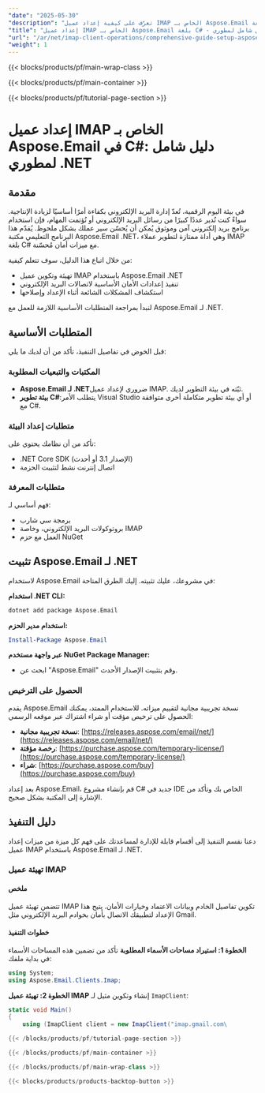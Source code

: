 ```yaml
---
"date": "2025-05-30"
"description": "تعرّف على كيفية إعداد عميل IMAP الخاص بـ Aspose.Email بلغة C# مع تعزيز الأمان. يغطي هذا الدليل الشامل التهيئة والتكوين واستكشاف الأخطاء وإصلاحها."
"title": "إعداد عميل IMAP الخاص بـ Aspose.Email بلغة C# - دليل شامل لمطوري .NET"
"url": "/ar/net/imap-client-operations/comprehensive-guide-setup-aspose-email-imap-client/"
"weight": 1
---
```


{{< blocks/products/pf/main-wrap-class >}}

{{< blocks/products/pf/main-container >}}

{{< blocks/products/pf/tutorial-page-section >}}
# إعداد عميل IMAP الخاص بـ Aspose.Email في C#: دليل شامل لمطوري .NET

## مقدمة

في بيئة اليوم الرقمية، تُعدّ إدارة البريد الإلكتروني بكفاءة أمرًا أساسيًا لزيادة الإنتاجية. سواءً كنت تُدير عددًا كبيرًا من رسائل البريد الإلكتروني أو تُؤتمت المهام، فإن استخدام برنامج بريد إلكتروني آمن وموثوق يُمكن أن يُحسّن سير عملك بشكل ملحوظ. يُقدّم هذا البرنامج التعليمي مكتبة Aspose.Email .NET، وهي أداة ممتازة لتطوير عملاء IMAP بلغة C# مع ميزات أمان مُحسّنة.

من خلال اتباع هذا الدليل، سوف تتعلم كيفية:
- تهيئة وتكوين عميل IMAP باستخدام Aspose.Email .NET
- تنفيذ إعدادات الأمان الأساسية لاتصالات البريد الإلكتروني
- استكشاف المشكلات الشائعة أثناء الإعداد وإصلاحها

لنبدأ بمراجعة المتطلبات الأساسية اللازمة للعمل مع Aspose.Email لـ .NET.

## المتطلبات الأساسية

قبل الخوض في تفاصيل التنفيذ، تأكد من أن لديك ما يلي:

### المكتبات والتبعيات المطلوبة

- **Aspose.Email لـ .NET**ضروري لإعداد عميل IMAP. ثبّته في بيئة التطوير لديك.
- **بيئة تطوير C#**:يتطلب الأمر Visual Studio أو أي بيئة تطوير متكاملة أخرى متوافقة مع C#.

### متطلبات إعداد البيئة

تأكد من أن نظامك يحتوي على:

- .NET Core SDK (الإصدار 3.1 أو أحدث)
- اتصال إنترنت نشط لتثبيت الحزمة

### متطلبات المعرفة

فهم أساسي لـ:

- برمجة سي شارب
- بروتوكولات البريد الإلكتروني، وخاصة IMAP
- العمل مع حزم NuGet

## تثبيت Aspose.Email لـ .NET

لاستخدام Aspose.Email في مشروعك، عليك تثبيته. إليك الطرق المتاحة:

**استخدام .NET CLI:**
```bash
dotnet add package Aspose.Email
```

**استخدام مدير الحزم:**
```powershell
Install-Package Aspose.Email
```

**عبر واجهة مستخدم NuGet Package Manager:**
- ابحث عن "Aspose.Email" وقم بتثبيت الإصدار الأحدث.

### الحصول على الترخيص

يقدم Aspose.Email نسخة تجريبية مجانية لتقييم ميزاته. للاستخدام الممتد، يمكنك الحصول على ترخيص مؤقت أو شراء اشتراك عبر موقعه الرسمي:

- **نسخة تجريبية مجانية**: [https://releases.aspose.com/email/net/](https://releases.aspose.com/email/net/)
- **رخصة مؤقتة**: [https://purchase.aspose.com/temporary-license/](https://purchase.aspose.com/temporary-license/)
- **شراء**: [https://purchase.aspose.com/buy](https://purchase.aspose.com/buy)

بعد إعداد Aspose.Email، قم بإنشاء مشروع C# جديد في IDE الخاص بك وتأكد من الإشارة إلى المكتبة بشكل صحيح.

## دليل التنفيذ

دعنا نقسم التنفيذ إلى أقسام قابلة للإدارة لمساعدتك على فهم كل ميزة من ميزات إعداد عميل IMAP باستخدام Aspose.Email لـ .NET.

### تهيئة عميل IMAP

#### ملخص

تتضمن تهيئة عميل IMAP تكوين تفاصيل الخادم وبيانات الاعتماد وخيارات الأمان. يتيح هذا الإعداد لتطبيقك الاتصال بأمان بخوادم البريد الإلكتروني مثل Gmail.

#### خطوات التنفيذ

**الخطوة 1: استيراد مساحات الأسماء المطلوبة**
تأكد من تضمين هذه المساحات الأسماء في بداية ملفك:
```csharp
using System;
using Aspose.Email.Clients.Imap;
```

**الخطوة 2: تهيئة عميل IMAP**
إنشاء وتكوين مثيل لـ `ImapClient`:
```csharp
static void Main()
{
    using (ImapClient client = new ImapClient("imap.gmail.com\

{{< /blocks/products/pf/tutorial-page-section >}}

{{< /blocks/products/pf/main-container >}}

{{< /blocks/products/pf/main-wrap-class >}}

{{< blocks/products/products-backtop-button >}}